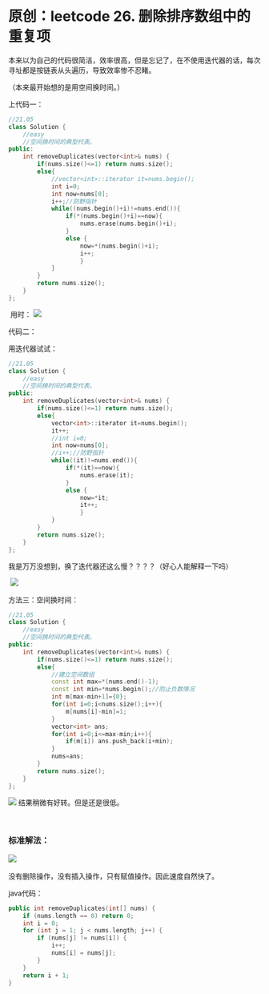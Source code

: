 # 原创：leetcode 26. 删除排序数组中的重复项

本来以为自己的代码很简洁，效率很高，但是忘记了，在不使用迭代器的话，每次寻址都是按链表从头遍历，导致效率惨不忍睹。

（本来最开始想的是用空间换时间。）

上代码一：
```c++
//21.05
class Solution {
    //easy
    //空间换时间的典型代表。
public:
    int removeDuplicates(vector<int>& nums) {
        if(nums.size()<=1) return nums.size();
        else{
            //vector<int>::iterator it=nums.begin();
            int i=0;
            int now=nums[0];
            i++;//防野指针
            while((nums.begin()+i)!=nums.end()){
                if(*(nums.begin()+i)==now){
                    nums.erase(nums.begin()+i);
                }
                else {
                    now=*(nums.begin()+i);
                    i++;
                    }
            }
        }
        return nums.size();
    }
};
```

 用时：
![](https://img-blog.csdnimg.cn/20190427212109176.png?x-oss-process=image/watermark,type_ZmFuZ3poZW5naGVpdGk,shadow_10,text_aHR0cHM6Ly9jaGVuemh1by5ibG9nLmNzZG4ubmV0,size_16,color_FFFFFF,t_70)
 

代码二：

用迭代器试试：
```c++
//21.05
class Solution {
    //easy
    //空间换时间的典型代表。
public:
    int removeDuplicates(vector<int>& nums) {
        if(nums.size()<=1) return nums.size();
        else{
            vector<int>::iterator it=nums.begin();
            it++;
            //int i=0;
            int now=nums[0];
            //i++;//防野指针
            while((it)!=nums.end()){
                if(*(it)==now){
                    nums.erase(it);
                }
                else {
                    now=*it;
                    it++;
                    }
            }
        }
        return nums.size();
    }
};
```

我是万万没想到，换了迭代器还这么慢？？？？（好心人能解释一下吗）

 ![](https://img-blog.csdnimg.cn/20190427212547459.png?x-oss-process=image/watermark,type_ZmFuZ3poZW5naGVpdGk,shadow_10,text_aHR0cHM6Ly9jaGVuemh1by5ibG9nLmNzZG4ubmV0,size_16,color_FFFFFF,t_70)

方法三：空间换时间：
```c++
//21.05
class Solution {
    //easy
    //空间换时间的典型代表。
public:
    int removeDuplicates(vector<int>& nums) {
        if(nums.size()<=1) return nums.size();
        else{
            //建立空间数组
            const int max=*(nums.end()-1);
            const int min=*nums.begin();//防止负数情况
            int m[max-min+1]={0};
            for(int i=0;i<nums.size();i++){
                m[nums[i]-min]=1;
            }
            vector<int> ans;
            for(int i=0;i<=max-min;i++){
                if(m[i]) ans.push_back(i+min);
            }
            nums=ans;
        }
        return nums.size();
    }
};
```
![](https://img-blog.csdnimg.cn/20190427213519848.png?x-oss-process=image/watermark,type_ZmFuZ3poZW5naGVpdGk,shadow_10,text_aHR0cHM6Ly9jaGVuemh1by5ibG9nLmNzZG4ubmV0,size_16,color_FFFFFF,t_70)
结果稍微有好转。但是还是很低。

 

### **标准解法：**
![](https://img-blog.csdnimg.cn/20190427213825462.png)
 

没有删除操作，没有插入操作，只有赋值操作。因此速度自然快了。

java代码：
```c++
public int removeDuplicates(int[] nums) {
    if (nums.length == 0) return 0;
    int i = 0;
    for (int j = 1; j < nums.length; j++) {
        if (nums[j] != nums[i]) {
            i++;
            nums[i] = nums[j];
        }
    }
    return i + 1;
}
```
 
